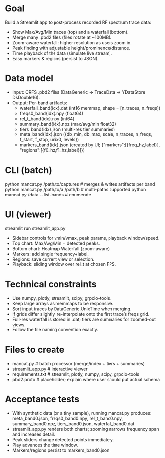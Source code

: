 # Goal
Build a Streamlit app to post-process recorded RF spectrum trace data:
- Show Max/Avg/Min traces (top) and a waterfall (bottom).
- Merge many .pbd2 files (files rotate at ~100MB).
- Zoom-aware waterfall: higher resolution as users zoom in.
- Peak finding with adjustable height/prominence/distance.
- Time playback of the data (simulate live stream).
- Easy markers & regions (persist to JSON).

# Data model
- Input: CRFS .pbd2 files (DataGeneric → TraceData → YDataStore DsDouble16).
- Output: Per-band artifacts:
  - waterfall_band{idx}.dat (int16 memmap, shape = [n_traces, n_freqs])
  - freqs0_band{idx}.npy (float64)
  - rel_t_band{idx}.npy (int64)
  - summary_band{idx}.npz (max/avg/min float32)
  - tiers_band{idx}.json (multi-res tier summaries)
  - meta_band{idx}.json ({db_min, db_max, scale, n_traces, n_freqs, f_start, f_stop, unix0, levels})
  - markers_band{idx}.json (created by UI; {"markers":[{freq_hz,label}], "regions":[{f0_hz,f1_hz,label}]})

# CLI (batch)
python mancat.py /path/to/captures   # merges & writes artifacts per band
python mancat.py /path/to/a /path/b  # multi-paths supported
python mancat.py /data --list-bands  # enumerate

# UI (viewer)
streamlit run streamlit_app.py
- Sidebar controls for vmin/vmax, peak params, playback window/speed.
- Top chart: Max/Avg/Min + detected peaks.
- Bottom chart: Heatmap Waterfall (zoom-aware).
- Markers: add single frequency+label.
- Regions: save current view or selection.
- Playback: sliding window over rel_t at chosen FPS.

# Technical constraints
- Use numpy, plotly, streamlit, scipy, grpcio-tools.
- Keep large arrays as memmaps to be responsive.
- Sort input traces by DataGeneric.UnixTime when merging.
- If grids differ slightly, re-interpolate onto the first trace’s freqs grid.
- Full-res waterfall is stored in .dat; tiers are summaries for zoomed-out views.
- Follow the file naming convention exactly.

# Files to create
- mancat.py           # batch processor (merge/index + tiers + summaries)
- streamlit_app.py    # interactive viewer
- requirements.txt    # streamlit, plotly, numpy, scipy, grpcio-tools
- pbd2.proto          # placeholder; explain where user should put actual schema

# Acceptance tests
- With synthetic data (or a tiny sample), running mancat.py produces:
  meta_band0.json, freqs0_band0.npy, rel_t_band0.npy, summary_band0.npz, tiers_band0.json, waterfall_band0.dat
- streamlit_app.py renders both charts; zooming narrows frequency span and increases detail.
- Peak sliders change detected points immediately.
- Play advances the time window.
- Markers/regions persist to markers_band0.json.
